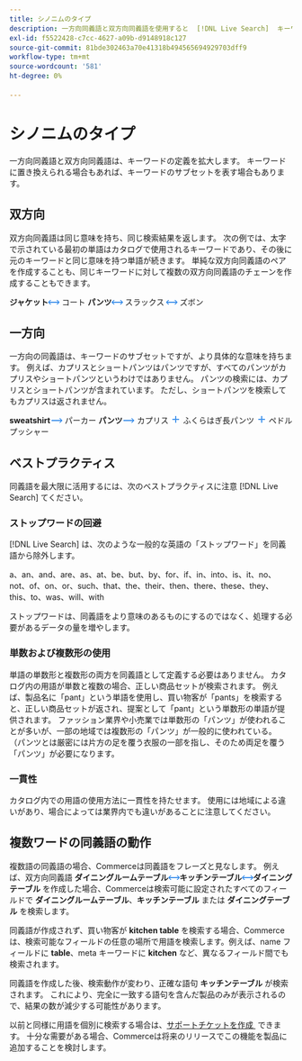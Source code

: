 ```yaml
---
title: シノニムのタイプ
description: 一方向同義語と双方向同義語を使用すると  [!DNL Live Search]  キーワードの定義が拡張されます。
exl-id: f5522428-c7cc-4627-a09b-d9148918c127
source-git-commit: 81bde302463a70e41318b494565694929703dff9
workflow-type: tm+mt
source-wordcount: '581'
ht-degree: 0%

---
```


# シノニムのタイプ

一方向同義語と双方向同義語は、キーワードの定義を拡大します。 キーワードに置き換えられる場合もあれば、キーワードのサブセットを表す場合もあります。

## 双方向

双方向同義語は同じ意味を持ち、同じ検索結果を返します。 次の例では、太字で示されている最初の単語はカタログで使用されるキーワードであり、その後に元のキーワードと同じ意味を持つ単語が続きます。 単純な双方向同義語のペアを作成することも、同じキーワードに対して複数の双方向同義語のチェーンを作成することもできます。

**ジャケット**![&#x200B; 双方向セレクター &#x200B;](assets/btn-two-way.png) コート
**パンツ**![&#x200B; 双方向セレクター &#x200B;](assets/btn-two-way.png) スラックス ![&#x200B; 双方向セレクター &#x200B;](assets/btn-two-way.png) ズボン

## 一方向

一方向の同義語は、キーワードのサブセットですが、より具体的な意味を持ちます。 例えば、カプリスとショートパンツはパンツですが、すべてのパンツがカプリスやショートパンツというわけではありません。 パンツの検索には、カプリスとショートパンツが含まれています。 ただし、ショートパンツを検索してもカプリスは返されません。

**sweatshirt**![&#x200B; 一方向セレクター &#x200B;](assets/btn-one-way.png) パーカー
**パンツ**![&#x200B; 一方向セレクター &#x200B;](assets/btn-one-way.png) カプリス ![&#x200B; 複数一方向セレクター &#x200B;](assets/btn-multiple-one-way.png) ふくらはぎ長パンツ ![&#x200B; 複数一方向セレクター &#x200B;](assets/btn-multiple-one-way.png) ペドルプッシャー

## ベストプラクティス

同義語を最大限に活用するには、次のベストプラクティスに注意 [!DNL Live Search] てください。

### ストップワードの回避

[!DNL Live Search] は、次のような一般的な英語の「ストップワード」を同義語から除外します。

a、an、and、are、as、at、be、but、by、for、if、in、into、is、it、no、not、of、on、or、such、that、the、their、then、there、these、they、this、to、was、will、with

ストップワードは、同義語をより意味のあるものにするのではなく、処理する必要があるデータの量を増やします。

### 単数および複数形の使用

単語の単数形と複数形の両方を同義語として定義する必要はありません。 カタログ内の用語が単数と複数の場合、正しい商品セットが検索されます。 例えば、製品名に「pant」という単語を使用し、買い物客が「pants」を検索すると、正しい商品セットが返され、提案として「pant」という単数形の単語が提供されます。 ファッション業界や小売業では単数形の「パンツ」が使われることが多いが、一部の地域では複数形の「パンツ」が一般的に使われている。 （パンツとは厳密には片方の足を覆う衣服の一部を指し、そのため両足を覆う「パンツ」が必要になります。

### 一貫性

カタログ内での用語の使用方法に一貫性を持たせます。 使用には地域による違いがあり、場合によっては業界内でも違いがあることに注意してください。

## 複数ワードの同義語の動作

複数語の同義語の場合、Commerceは同義語をフレーズと見なします。 例えば、双方向同義語 **ダイニングルームテーブル**![&#x200B; 双方向セレクター &#x200B;](assets/btn-two-way.png)**キッチンテーブル**![&#x200B; 双方向セレクター &#x200B;](assets/btn-two-way.png)**ダイニングテーブル** を作成した場合、Commerceは検索可能に設定されたすべてのフィールドで **ダイニングルームテーブル**、**キッチンテーブル** または **ダイニングテーブル** を検索します。

同義語が作成されず、買い物客が **kitchen table** を検索する場合、Commerceは、検索可能なフィールドの任意の場所で用語を検索します。例えば、name フィールドに **table**、meta キーワードに **kitchen** など、異なるフィールド間でも検索されます。

同義語を作成した後、検索動作が変わり、正確な語句 **キッチンテーブル** が検索されます。 これにより、完全に一致する語句を含んだ製品のみが表示されるので、結果の数が減少する可能性があります。

以前と同様に用語を個別に検索する場合は、[&#x200B; サポートチケットを作成 &#x200B;](https://experienceleague.adobe.com/ja/docs/commerce-knowledge-base/kb/help-center-guide/magento-help-center-user-guide) できます。 十分な需要がある場合、Commerceは将来のリリースでこの機能を製品に追加することを検討します。
